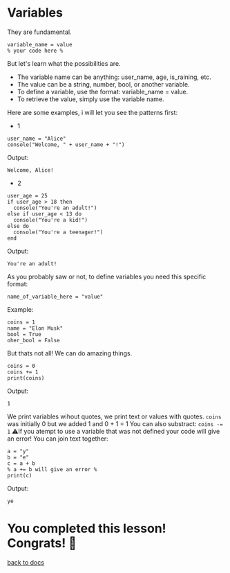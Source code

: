 # Variables

They are fundamental.

```
variable_name = value
% your code here %
```

But let's learn what the possibilities are.

- The variable name can be anything: user_name, age, is_raining, etc.
- The value can be a string, number, bool, or another variable.
- To define a variable, use the format: variable_name = value.
- To retrieve the value, simply use the variable name.

Here are some examples, i will let you see the patterns first:
- 1
```
user_name = "Alice"
console("Welcome, " + user_name + "!")
```
Output:
```
Welcome, Alice!
```
- 2
```
user_age = 25
if user_age > 18 then
  console("You're an adult!")
else if user_age < 13 do
  console("You're a kid!")
else do
  console("You're a teenager!")
end
```

Output:
```
You're an adult!
```
As you probably saw or not, to define variables you need this specific format:
```
name_of_variable_here = "value"
```
Example:
```
coins = 1
name = "Elon Musk"
bool = True
oher_bool = False
```
But thats not all! We can do amazing things.
```
coins = 0
coins += 1
print(coins)
```
Output:
```
1
```
We print variables wihout quotes, we print text or values with quotes.
`coins` was initially 0 but we added 1 and 0 + 1 = 1
You can also substract: `coins -= 1`
⚠️If you atempt to use a variable that was not defined your code will give an error!
You can join text together:
```
a = "y"
b = "e"
c = a + b
% a += b will give an error %
print(c)
```
Output:
```
ye
```
# You completed this lesson! Congrats! 🎉
[back to docs](https://github.com/MiloDev123/AsterOS/blob/main/3rd%20Party/3rdPartyLanguages/BC/README.md)

